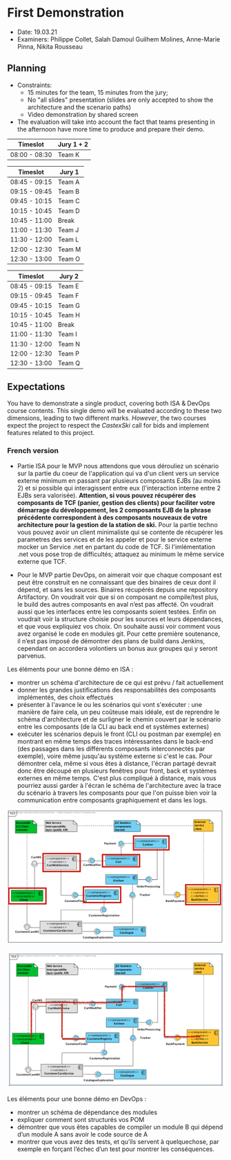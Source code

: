 # First Demonstration

  * Date: 19.03.21
  * Examiners: Philippe Collet, Salah Damoul Guilhem Molines, Anne-Marie Pinna, Nikita Rousseau

## Planning

  * Constraints: 
    * 15 minutes for the team, 15 minutes from the jury;
    * No "all slides" presentation (slides are only accepted to show the architecture and the scenario paths)
    * Video demonstration by shared screen    
  * The evaluation will take into account the fact that teams presenting in the afternoon have more time to produce and prepare their demo.

| Timeslot      | Jury 1 + 2    |
|---------------|---------------|
| 08:00 - 08:30 | Team  K       | 

| Timeslot      | Jury 1  | 
|---------------|---------| 
| 08:45 - 09:15 | Team  A |
| 09:15 - 09:45 | Team  B |
| 09:45 - 10:15 | Team  C |
| 10:15 - 10:45 | Team  D | 
| 10:45 - 11:00 | Break   | 
| 11:00 - 11:30 | Team  J |
| 11:30 - 12:00 | Team  L |
| 12:00 - 12:30 | Team  M |
| 12:30 - 13:00 | Team  O |

| Timeslot      | Jury 2  | 
|---------------|---------| 
| 08:45 - 09:15 | Team  E |
| 09:15 - 09:45 | Team  F |
| 09:45 - 10:15 | Team  G |
| 10:15 - 10:45 | Team  H | 
| 10:45 - 11:00 | Break   | 
| 11:00 - 11:30 | Team  I |
| 11:30 - 12:00 | Team  N |
| 12:00 - 12:30 | Team  P |
| 12:30 - 13:00 | Team  Q |

## Expectations

You have to demonstrate a single product, covering both ISA & DevOps course contents. This single demo will be evaluated according to these two dimensions, leading to two different marks. *However*, the two courses expect the project to respect the _CastexSki_ call for bids and implement features related to this project.

### French version

* Partie ISA pour le MVP nous attendons que vous dérouliez un scénario sur la partie du coeur de l'application qui va d'un client vers un service externe minimum en passant par plusieurs composants EJBs (au moins 2) et si possible qui interagissent entre eux (l'interaction interne entre 2 EJBs sera valorisée). **Attention, si vous pouvez récupérer des composants de TCF (panier, gestion des clients) pour faciliter votre démarrage du développement, les 2 composants EJB de la phrase précédente correspondent à des composants nouveaux de votre architecture pour la gestion de la station de ski.** Pour la partie techno vous pouvez avoir un client minimaliste qui se contente de récupérer les parametres des services et de les appeler et pour le service externe mocker un Service .net en partant du code de TCF. Si l'imlémentation .net vous pose trop de difficultés; attaquez au minimum le même service externe que TCF.

* Pour le MVP partie DevOps, on aimerait voir que chaque composant est peut être construit en ne connaissant que des binaires de ceux dont il dépend, et sans les sources. Binaires récupérés depuis une repository Artifactory. On voudrait voir que si on composant ne compile/test plus, le build des autres composants en aval n’est pas affecté. On voudrait aussi que les interfaces entre les composants soient testées. Enfin on voudrait voir la structure choisie pour les sources et leurs dépendances, et que vous expliquiez vos choix. On souhaite aussi voir comment vous avez organisé le code en modules git. Pour cette première soutenance, il n’est pas imposé de démontrer des plans de build dans Jenkins, cependant on accordera volontiers un bonus aux groupes qui y seront parvenus.

Les éléments pour une bonne démo en ISA :
- montrer un schéma d'architecture de ce qui est prévu / fait actuellement
- donner les grandes justifications des responsabilités des composants implémentés, des choix effectués
- présenter à l'avance le ou les scénarios qui vont s'exécuter : une manière de faire cela, un peu coûteuse mais idéale, est de reprendre le schéma d'architecture et de surligner le chemin couvert par le scénario entre les composants (de la CLI au back end et systèmes externes)
- exécuter les scénarios depuis le front (CLI ou postman par exemple) en montrant en même temps des traces intéressantes dans le back-end (des passages dans les différents composants interconnectés par exemple), voire même jusqu'au système externe si c'est le cas. Pour démontrer cela, même si vous êtes à distance, l'écran partagé devrait donc être découpé en plusieurs fenêtres pour front, back et systèmes externes en même temps. C'est plus compliqué à distance, mais vous pourriez aussi garder à l'écran le schéma de l'architecture avec la trace du scénario à travers les composants pour que l'on puisse bien voir la communication entre composants graphiquement et dans les logs.

<p align="center">
  <img src="https://raw.githubusercontent.com/collet/isa-devops/master/demos/scenariodemo1.png"/>
</p>

<p align="center">
  <img src="https://raw.githubusercontent.com/collet/isa-devops/master/demos/scenariodemo2.png"/>
</p>

Les éléments pour une bonne démo en DevOps :
- montrer un schéma de dépendance des modules
- expliquer comment sont structurés vos POM
- démontrer que vous êtes capables de compiler un module B qui dépend d’un module A sans avoir le code source de A
- montrer que vous avez des tests, et qu’ils servent à quelquechose, par exemple en forçant l’échec d’un test pour montrer les conséquences.


